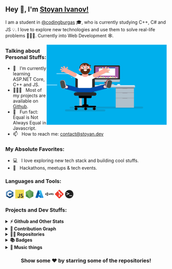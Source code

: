 ## Hey 👋, I'm [Stoyan Ivanov!](https://github.com/SSIvanov19/)

I am a student in [@codingburgas](https://github.com/codingburgas) 🎓, who is currently studying C++, C# and JS 💡. I love to explore new technologies and use them to solve real-life problems 👨🏻‍💻. Currently into Web Development 🕸️.

<img align="right" height="250" width="375" alt="" src="https://raw.githubusercontent.com/SSIvanov19/ssivanov19/master/gifts/coder.gif" />


### Talking about Personal Stuffs:

- 🚀 &nbsp; I’m currently learning ASP.NET Core, C++ and JS.
- 👨🏻‍💻 &nbsp; Most of my projects are available on [Github](https://github.com/SSIvanov19?tab=repositories).
- 👾 &nbsp; Fun fact: Equal is Not Always Equal in Javascript.
- 📫 &nbsp; How to reach me: contact@stoyan.dev

### My Absolute Favorites:

- 💻 &nbsp; I love exploring new tech stack and building cool stuffs.
- 🍕 &nbsp; Hackathons, meetups & tech events.

### Languages and Tools:

<code><img height="27" src="https://raw.githubusercontent.com/github/explore/80688e429a7d4ef2fca1e82350fe8e3517d3494d/topics/cpp/cpp.png" alt="cpp"></code>
<code><img height="27" src="https://raw.githubusercontent.com/github/explore/80688e429a7d4ef2fca1e82350fe8e3517d3494d/topics/javascript/javascript.png" alt="javascript"></code>
<code><img height="27" src="https://raw.githubusercontent.com/github/explore/80688e429a7d4ef2fca1e82350fe8e3517d3494d/topics/nodejs/nodejs.png" alt="nodejs"></code>
<code><img height="27" src="https://raw.githubusercontent.com/github/explore/eaef8552d8b082ffafe2bfc8a5023d47da904aac/topics/azure/azure.png" alt="azure"></code>
<code><img height="27" src="https://raw.githubusercontent.com/github/explore/master/topics/unity/unity.png" alt="unity"></code>
<code><img height="27" src="https://raw.githubusercontent.com/github/explore/80688e429a7d4ef2fca1e82350fe8e3517d3494d/topics/git/git.png" alt="git"></code>
<code><img height="27" src="https://raw.githubusercontent.com/github/explore/80688e429a7d4ef2fca1e82350fe8e3517d3494d/topics/terminal/terminal.png" alt="terminal"></code>

### Projects and Dev Stuffs:

<details>	
  <summary><b>⚡ Github and Other Stats</b></summary>
  <br>
  
 <!--START_SECTION:waka-->
![Code Time](http://img.shields.io/badge/Code%20Time-258%20hrs%2027%20mins-blue)

![Profile Views](http://img.shields.io/badge/Profile%20Views-0-blue)

![Lines of code](https://img.shields.io/badge/From%20Hello%20World%20I%27ve%20Written-12.0%20million%20lines%20of%20code-blue)

**🐱 My GitHub Data** 

> 📦 1.4 MB Used in GitHub's Storage 
 > 
> 🏆 968 Contributions in the Year 2025
 > 
> 💼 Opted to Hire
 > 
> 📜 30 Public Repositories 
 > 
> 🔑 45 Private Repositories 
 > 
**I'm an Early 🐤** 

```text
🌞 Morning                933 commits         █████░░░░░░░░░░░░░░░░░░░░   18.79 % 
🌆 Daytime                1975 commits        ██████████░░░░░░░░░░░░░░░   39.77 % 
🌃 Evening                1747 commits        █████████░░░░░░░░░░░░░░░░   35.18 % 
🌙 Night                  311 commits         ██░░░░░░░░░░░░░░░░░░░░░░░   06.26 % 
```
📅 **I'm Most Productive on Sunday** 

```text
Monday                   681 commits         ███░░░░░░░░░░░░░░░░░░░░░░   13.71 % 
Tuesday                  738 commits         ████░░░░░░░░░░░░░░░░░░░░░   14.86 % 
Wednesday                689 commits         ███░░░░░░░░░░░░░░░░░░░░░░   13.87 % 
Thursday                 513 commits         ███░░░░░░░░░░░░░░░░░░░░░░   10.33 % 
Friday                   757 commits         ████░░░░░░░░░░░░░░░░░░░░░   15.24 % 
Saturday                 663 commits         ███░░░░░░░░░░░░░░░░░░░░░░   13.35 % 
Sunday                   925 commits         █████░░░░░░░░░░░░░░░░░░░░   18.63 % 
```


📊 **This Week I Spent My Time On** 

```text
🕑︎ Time Zone: Europe/Sofia

💬 Programming Languages: 
No Activity Tracked This Week

🔥 Editors: 
No Activity Tracked This Week

💻 Operating System: 
No Activity Tracked This Week
```

**I Mostly Code in C#** 

```text
C++                      24 repos            █████░░░░░░░░░░░░░░░░░░░░   18.05 % 
TypeScript               22 repos            ████░░░░░░░░░░░░░░░░░░░░░   16.54 % 
HTML                     17 repos            ███░░░░░░░░░░░░░░░░░░░░░░   12.78 % 
JavaScript               11 repos            ██░░░░░░░░░░░░░░░░░░░░░░░   08.27 % 
Dart                     4 repos             █░░░░░░░░░░░░░░░░░░░░░░░░   03.01 % 
```



**Timeline**

![Lines of Code chart](https://raw.githubusercontent.com/SSIvanov19/SSIvanov19/main/assets/bar_graph.png)


<!--END_SECTION:waka-->
</details>
<details>
  <summary><b>🐍 Contribution Graph</b></summary>

  <picture>
    <source media="(prefers-color-scheme: dark)" srcset="https://github.com/SSIvanov19/ssivanov19/blob/output/github-contribution-grid-snake-dark.svg" />
    <source media="(prefers-color-scheme: light)" srcset="https://github.com/SSIvanov19/ssivanov19/blob/output/github-contribution-grid-snake.svg" />
    <img alt="github-snake" src="github-snake.svg" />
  </picture>
</details>
<details>
  <summary><b>🧑‍🚀 Repositories</b></summary>

[![Maze Game 2021](https://github-readme-stats.vercel.app/api/pin/?username=ssivanov19&repo=maze-game-2021)](https://github.com/SSIvanov19/maze-game-2021)
[![Final FinalProject-Unity](https://github-readme-stats.vercel.app/api/pin/?username=IDIliev18&repo=FinalProject-Unity)](https://github.com/IDIliev18/FinalProject-Unity)
[![Fire department 2021](https://github-readme-stats.vercel.app/api/pin/?username=ssivanov19&repo=fire-department-2021)](https://github.com/SSIvanov19/fire-department-2021)
[![Lathraea Rhodopaea](https://github-readme-stats.vercel.app/api/pin/?username=ssivanov19&repo=lathraea-rhodopaea)](https://github.com/SSIvanov19/fire-department-2021)
[![Chupacabra](https://github-readme-stats.vercel.app/api/pin/?username=idiliev18&repo=chupacabra)](https://github.com/idiliev18/chupacabra)
</details>

<details>
  <summary><b>📚 Badges</b></summary>
  <br>
  
  <!--START_SECTION:badges-->
<a href="https://www.credly.com/badges/652d0a0a-050f-4961-9768-910d8143a480" title="Adobe Certified Professional in Video Design"><img src="https://images.credly.com/size/80x80/images/2753898c-fa5b-4058-9366-a3ce365d5845/Adobe_Certified_Professional_Video_Design_digital_badge.png" alt="Adobe Certified Professional in Video Design" width="80" height="80"></a>
<a href="https://www.credly.com/badges/263c4b44-8174-4bd3-8fb7-2c9b941a192a" title="Adobe Certified Professional in Web Design"><img src="https://images.credly.com/size/80x80/images/f2c9f4ff-be70-469f-94b8-ebc52980eb95/Adobe_Certified_Professional_Web_Design_digital_badge.png" alt="Adobe Certified Professional in Web Design" width="80" height="80"></a>
<a href="https://www.credly.com/badges/f3859138-8d77-473f-bc80-c568504c5571" title="Adobe Certified Professional in Visual Design"><img src="https://images.credly.com/size/80x80/images/19d96e55-f15c-44d9-9568-43f83505bd5b/Adobe_Certified_Professional_Visual_Design_digital_badge.png" alt="Adobe Certified Professional in Visual Design" width="80" height="80"></a>
<a href="https://www.credly.com/badges/819dcebe-9f36-4c82-b362-6d93a132300c" title="Microsoft Office Specialist: Excel Associate (Microsoft 365 Apps)"><img src="https://images.credly.com/size/80x80/images/af151b3d-9453-48a8-8d22-5b9fc54d2b43/image.png" alt="Microsoft Office Specialist: Excel Associate (Microsoft 365 Apps)" width="80" height="80"></a>
<a href="https://www.credly.com/badges/aea376ad-6e49-4562-b72d-f214a6be5b0f" title="Network Security Support Technician"><img src="https://images.credly.com/size/80x80/images/25a0a5f5-56db-4560-8549-14889b105db2/image.png" alt="Network Security Support Technician" width="80" height="80"></a>
<a href="https://www.credly.com/badges/b7a4a6ae-1f8f-4d90-8c6f-154133501596" title="Cisco Certified Support Technician Cybersecurity (CCST Cybersecurity) - Lifetime"><img src="https://images.credly.com/size/80x80/images/daf36702-99d0-4ebb-9788-ba7ac797cc8e/image.png" alt="Cisco Certified Support Technician Cybersecurity (CCST Cybersecurity) - Lifetime" width="80" height="80"></a>
<a href="https://www.credly.com/badges/af20fe80-2ac8-48cf-a665-5d6c9d8256db" title="Cisco Certified Support Technician Networking (CCST Networking) - Lifetime"><img src="https://images.credly.com/size/80x80/images/57d88bab-75be-4400-a2fd-dbfa8e2b056e/image.png" alt="Cisco Certified Support Technician Networking (CCST Networking) - Lifetime" width="80" height="80"></a>
<a href="https://www.credly.com/badges/d7247adc-5056-4f59-8253-9fd87c3603de" title="PMI Project Management Ready™"><img src="https://images.credly.com/size/80x80/images/650208e5-851e-45d3-9ee9-cea899428427/blob" alt="PMI Project Management Ready™" width="80" height="80"></a>
<a href="https://www.credly.com/badges/82ad11e7-e62f-4680-875f-40ef84e88380" title="Adobe Certified Professional in Digital Video Using Adobe Premiere Pro"><img src="https://images.credly.com/size/80x80/images/487b0a79-e99b-43ce-a7d8-28a76d5aa2d8/Adobe_Certified_Professional_Adobe_Premiere_Pro_digital_badge.png" alt="Adobe Certified Professional in Digital Video Using Adobe Premiere Pro" width="80" height="80"></a>
<a href="https://www.credly.com/badges/f550937e-6f74-447d-83fa-d71b0bc746eb" title="Adobe Certified Professional in Graphic Design & Illustration Using Adobe Illustrator"><img src="https://images.credly.com/size/80x80/images/5155ed69-ad73-45e3-831b-60507ddeb1ad/Adobe_Certified_Professional_Adobe_Illustrator_digital_badge.png" alt="Adobe Certified Professional in Graphic Design & Illustration Using Adobe Illustrator" width="80" height="80"></a>
<a href="https://www.credly.com/badges/dd573cfa-7b07-4d06-9e09-61991b3e5c2c" title="IT Specialist - Cloud Computing"><img src="https://images.credly.com/size/80x80/images/86bff777-939c-42c5-9a09-44b9bf635eba/_ITS-Badges-Cloud-Comput.png" alt="IT Specialist - Cloud Computing" width="80" height="80"></a>
<a href="https://www.credly.com/badges/4a1dc42b-23e2-4950-84b5-4f728d565144" title="IT Specialist - Databases"><img src="https://images.credly.com/size/80x80/images/49a492cd-5f72-4c9d-aafa-06649e4853fb/MicrosoftTeams-image__5_.png" alt="IT Specialist - Databases" width="80" height="80"></a>
<a href="https://www.credly.com/badges/7d54a583-90af-434c-b868-ef4645bd983c" title="IT Specialist - Software Development"><img src="https://images.credly.com/size/80x80/images/267a8b92-df48-41f1-9473-a0dae752310e/ITS-Badges_Software-Development_1200px.png" alt="IT Specialist - Software Development" width="80" height="80"></a>
<a href="https://www.credly.com/badges/ce497c19-d1d0-4e7d-9509-d1fea91b9e22" title="Adobe Certified Professional in Visual Design Using Adobe Photoshop"><img src="https://images.credly.com/size/80x80/images/690784d7-b971-4693-b6ea-7dc990f65544/Adobe_Certified_Professional_Adobe_Photoshop_digital_badge.png" alt="Adobe Certified Professional in Visual Design Using Adobe Photoshop" width="80" height="80"></a>
<a href="https://www.credly.com/badges/22062cda-4966-4980-b020-7b77aa929f75" title="Networking Academy Learn-A-Thon 2023"><img src="https://images.credly.com/size/80x80/images/b1395248-483c-48cd-b40d-7fe93837c37d/image.png" alt="Networking Academy Learn-A-Thon 2023" width="80" height="80"></a>
<a href="https://www.credly.com/badges/3d15ac1c-90a3-4d69-87ea-727f1f34d9fd" title="Introduction to Cybersecurity"><img src="https://images.credly.com/size/80x80/images/af8c6b4e-fc31-47c4-8dcb-eb7a2065dc5b/I2CS__1_.png" alt="Introduction to Cybersecurity" width="80" height="80"></a>
<a href="https://www.credly.com/badges/83d3ee5e-0be8-4dd5-941a-9a3b097ad872" title="MS Graph - Hack Together - Microsoft 365 & Power Platform Community 2023"><img src="https://images.credly.com/size/80x80/images/e929d1d5-d3c5-45bb-9612-ec3feeac546f/image.png" alt="MS Graph - Hack Together - Microsoft 365 & Power Platform Community 2023" width="80" height="80"></a>
<a href="https://www.credly.com/badges/54c5a193-4334-4507-9e7e-0274ff6f5bd7" title="[CPA-21-02] CPA – C++ Certified Associate Programmer"><img src="https://images.credly.com/size/80x80/images/01cbdda3-ce36-439a-867d-310b13f99bc7/image.png" alt="[CPA-21-02] CPA – C++ Certified Associate Programmer" width="80" height="80"></a>
<a href="https://www.credly.com/badges/9a648268-76dc-4f09-ac78-e8e4a3e5e989" title="Adobe Certified Professional in Web Authoring Using Adobe Dreamweaver"><img src="https://images.credly.com/size/80x80/images/b1994087-2f75-4724-8214-f14fa9f8df37/Adobe_Certified_Professional_Adobe_Dreamweaver_digital_badge.png" alt="Adobe Certified Professional in Web Authoring Using Adobe Dreamweaver" width="80" height="80"></a>
<a href="https://www.credly.com/badges/7bb90ab2-d49b-47a2-8e6a-4dbc9a15ab80" title="Microsoft Certified: Azure AI Fundamentals"><img src="https://images.credly.com/size/80x80/images/4136ced8-75d5-4afb-8677-40b6236e2672/azure-ai-fundamentals-600x600.png" alt="Microsoft Certified: Azure AI Fundamentals" width="80" height="80"></a>
<a href="https://www.credly.com/badges/1e92aafd-026b-49bf-a3cb-ac3d03375916" title="App Development with Swift Certified User"><img src="https://images.credly.com/size/80x80/images/9b0ac7af-f7ac-4938-96a4-2d4805bfe23f/image.png" alt="App Development with Swift Certified User" width="80" height="80"></a>
<a href="https://www.credly.com/badges/d0ccf816-33a7-4ec0-901b-9d0ed2b98450" title="App Development with Swift Associate"><img src="https://images.credly.com/size/80x80/images/d9598c1a-2f59-49b9-b7fc-a764bf23b4d5/image.png" alt="App Development with Swift Associate" width="80" height="80"></a>
<a href="https://www.credly.com/badges/885acfa6-6e21-46dd-81a3-d804a036279f" title="IT Essentials"><img src="https://images.credly.com/size/80x80/images/04e8034c-81f5-4f7f-ab23-e8b428c31ce9/ITE.png" alt="IT Essentials" width="80" height="80"></a>
<a href="https://www.credly.com/badges/a893b7fe-2ae4-454c-b33c-e90947b33b28" title="Microsoft Certified: Azure Fundamentals"><img src="https://images.credly.com/size/80x80/images/be8fcaeb-c769-4858-b567-ffaaa73ce8cf/image.png" alt="Microsoft Certified: Azure Fundamentals" width="80" height="80"></a>
<a href="https://www.credly.com/badges/b5ba2843-1fbd-481c-ad24-29012459b5ba" title="MTA: Introduction to Programming Using Python - Certified 2021"><img src="https://images.credly.com/size/80x80/images/ebfba101-5b78-49b6-903a-ac9ad518fe8a/MTA-Introduction_to_Programming_Using_Python-600x600.png" alt="MTA: Introduction to Programming Using Python - Certified 2021" width="80" height="80"></a>
<a href="https://www.credly.com/badges/41931c0f-5be8-4e13-b3fa-82f0defd1957" title="Microsoft Office Specialist: Excel (Office 2016)"><img src="https://images.credly.com/size/80x80/images/d0790dc7-5127-4262-a492-1b60030b0114/MOS_Excel.png" alt="Microsoft Office Specialist: Excel (Office 2016)" width="80" height="80"></a>
<a href="https://www.credly.com/badges/e6d36159-6402-4420-ac42-45407b356dda" title="Microsoft Office Specialist: Word (Office 2016)"><img src="https://images.credly.com/size/80x80/images/fd092703-61db-4e9f-9c7c-2211d44ca87d/MOS_Word.png" alt="Microsoft Office Specialist: Word (Office 2016)" width="80" height="80"></a>
<a href="https://www.credly.com/badges/50443da3-91dc-4cda-b602-2a9db3d76249" title="MTA: Introduction to Programming Using HTML and CSS - Certified 2021"><img src="https://images.credly.com/size/80x80/images/241488f4-9110-41aa-804e-51a8f8ba430d/MTA-Introduction_to_Programming_Using_HTML_and_CSS-600x600.png" alt="MTA: Introduction to Programming Using HTML and CSS - Certified 2021" width="80" height="80"></a>
<a href="https://www.credly.com/badges/a6f166f2-d8e6-4890-9686-3e2721bc1123" title="MTA: Introduction to Programming Using JavaScript - Certified 2021"><img src="https://images.credly.com/size/80x80/images/16840ea3-5c9a-4599-853e-7e15bac7748e/MTA-Introduction_to_Programming_Using_JavaScript-600x600.png" alt="MTA: Introduction to Programming Using JavaScript - Certified 2021" width="80" height="80"></a>
<!--END_SECTION:badges-->
  
</details>  
<details>	
  <summary><b>🎵 Music things</b></summary>

  ![Spotify](https://novatorem-green-omega.vercel.app/api/spotify)
  <br>
  ![AppleMusic](https://apple-music-readme-eight.vercel.app/?)
</details>


<div align="center">

### Show some ❤️ by starring some of the repositories!

</div>
